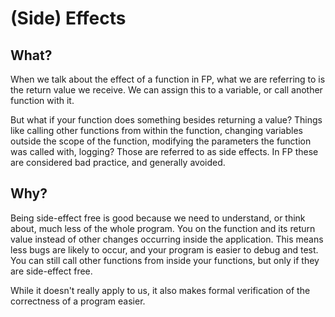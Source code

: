 # (Side) Effects

## What?
When we talk about the effect of a function in FP, what we are referring to is the return value we receive. We can assign this to a variable, or call another function with it. 

But what if your function does something besides returning a value? Things like calling other functions from within the function, changing variables outside the scope of the function, modifying the parameters the function was called with, logging? Those are referred to as side effects. In FP these are considered bad practice, and generally avoided. 

## Why?

Being side-effect free is good because we need to understand, or think about, much less of the whole program. You on the function and its return value instead of other changes occurring inside the application. 
This means less bugs are likely to occur, and your program is easier to debug and test. You can still call other functions from inside your functions, but only if they are side-effect free.

While it doesn't really apply to us, it also makes formal verification of the correctness of a program easier.
